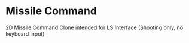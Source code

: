 # Missile Command
2D Missile Command Clone intended for LS Interface (Shooting only, no keyboard input)

